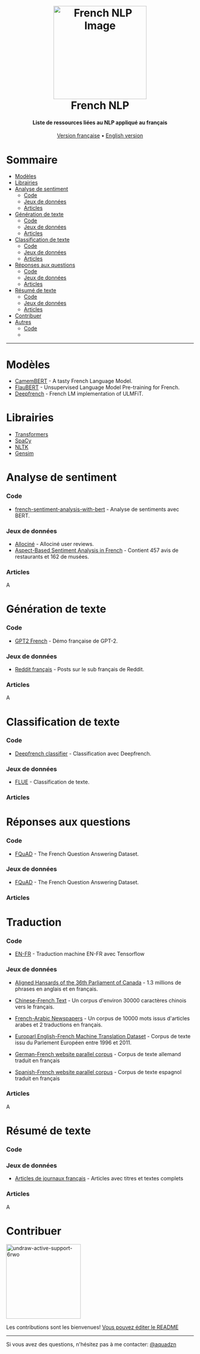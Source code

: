 
<h1 align="center">
  <br>
  <a href="https://undraw.co/illustrations" target="_blank">
    <img src="https://i.ibb.co/hZTHw82/undraw-chat-1wo5.png" alt="French NLP Image" width="250">
  </a>
  <br>
  French NLP
  <br>
</h1>

<h4 align="center">Liste de ressources liées au NLP appliqué au français
</h4>

<p align="center">
  <a href="https://github.com/french-ai/french-nlp/">Version française</a>
  •
  <a href="https://github.com/french-ai/french-nlp/master/README-EN.md">English version</a>
</p>


# Sommaire

- [Modèles](#modèles)
- [Librairies](#librairies)
- [Analyse de sentiment](#analyse-de-sentiment)
  - [Code](#code)
  - [Jeux de données](#jeux-de-données)
  - [Articles](#articles)
- [Génération de texte](#génération-de-texte)
  - [Code](#code)
  - [Jeux de données](#jeux-de-données)
  - [Articles](#articles)
- [Classification de texte](#classification)
  - [Code](#code)
  - [Jeux de données](#jeux-de-données)
  - [Articles](#articles)
- [Réponses aux questions](#réponses-aux-questions)
  - [Code](#code)
  - [Jeux de données](#jeux-de-données)
  - [Articles](#articles)
- [Résumé de texte](#résumé-de-texte)
  - [Code](#code)
  - [Jeux de données](#jeux-de-données)
  - [Articles](#articles)
- [Contribuer](#contribuer)
- [Autres](#autres)
  - [Code](#code)
  - 

---

# Modèles

* [CamemBERT](https://camembert-model.fr/) - A tasty French Language Model.
* [FlauBERT](https://github.com/getalp/Flaubert) - Unsupervised Language Model Pre-training for French.
* [Deepfrench](https://github.com/tchambon/deepfrench) - French LM implementation of ULMFiT.

# Librairies

* [Transformers](https://github.com/huggingface/transformers)
* [SpaCy](https://spacy.io/models/fr)
* [NLTK](https://www.nltk.org/)
* [Gensim](https://radimrehurek.com/gensim/)

# Analyse de sentiment

### Code

* [french-sentiment-analysis-with-bert](https://github.com/TheophileBlard/french-sentiment-analysis-with-bert) - Analyse de sentiments avec BERT.

### Jeux de données

* [Allociné](https://github.com/TheophileBlard/french-sentiment-analysis-with-bert) - Allociné user reviews.
* [Aspect-Based Sentiment Analysis in French](http://www.lrec-conf.org/proceedings/lrec2016/summaries/61.html) - Contient 457 avis de restaurants et 162 de musées.

### Articles

A

# Génération de texte

### Code

* [GPT2 French](https://github.com/aquadzn/gpt2-french) - Démo française de GPT-2.

### Jeux de données

* [Reddit français](https://www.kaggle.com/breandan/french-reddit-discussion) - Posts sur le sub français de Reddit.

### Articles

A

# Classification de texte

### Code

* [Deepfrench classifier](https://github.com/tchambon/deepfrench/blob/master/ULMFit%20Classifier%20example.ipynb) - Classification avec Deepfrench.

### Jeux de données

* [FLUE](https://github.com/getalp/Flaubert/tree/master/flue#1-text-classification-cls) - Classification de texte.

### Articles



# Réponses aux questions

### Code

* [FQuAD](https://illuin-tech.github.io/FQuAD-explorer/) - The French Question Answering Dataset.

### Jeux de données

* [FQuAD](https://illuin-tech.github.io/FQuAD-explorer/) - The French Question Answering Dataset.

### Articles



# Traduction

### Code

* [EN-FR](https://github.com/deep-diver/EN-FR-MLT-tensorflow) - Traduction machine EN-FR avec Tensorflow

### Jeux de données

* [Aligned Hansards of the 36th Parliament of Canada](https://www.isi.edu/natural-language/download/hansard/) - 1.3 millions de phrases en anglais et en français.

* [Chinese-French Text](https://catalog.ldc.upenn.edu/LDC2018T17) - Un corpus d'environ 30000 caractères chinois vers le français.

* [French-Arabic Newspapers](http://catalog.elra.info/en-us/repository/browse/ELRA-W0100/) - Un corpus de 10000 mots issus d'articles arabes et 2 traductions en français.

* [Europarl English-French Machine Translation Dataset](https://datarepository.wolframcloud.com/resources/Europarl-English-French-Machine-Translation-Dataset-V7) - Corpus de texte issu du Parlement Européen entre 1996 et 2011.

* [German-French website parallel corpus](https://data.europa.eu/euodp/en/data/dataset/elrc_42) - Corpus de texte allemand traduit en français

* [Spanish-French website parallel corpus](https://data.europa.eu/euodp/en/data/dataset/elrc_338) - Corpus de texte espagnol traduit en français

### Articles

A

# Résumé de texte

### Code



### Jeux de données

* [Articles de journaux français](https://webhose.io/free-datasets/french-news-articles/) - Articles avec titres et textes complets

### Articles

A

# Contribuer

<a href="https://ibb.co/j8Ctnkv"><img src="https://i.ibb.co/GdZmzQv/undraw-active-support-6rwo.png" alt="undraw-active-support-6rwo" width="200"></a>

Les contributions sont les bienvenues!
[Vous pouvez éditer le README](https://github.com/french-ai/french-nlp/edit/master/README.md)

- - -

Si vous avez des questions, n'hésitez pas à me contacter: [@aquadzn](https://github.com/aquadzn)

